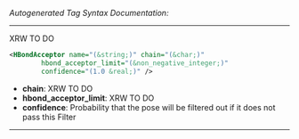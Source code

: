 _Autogenerated Tag Syntax Documentation:_

---
XRW TO DO

```xml
<HBondAcceptor name="(&string;)" chain="(&char;)"
        hbond_acceptor_limit="(&non_negative_integer;)"
        confidence="(1.0 &real;)" />
```

-   **chain**: XRW TO DO
-   **hbond_acceptor_limit**: XRW TO DO
-   **confidence**: Probability that the pose will be filtered out if it does not pass this Filter

---
